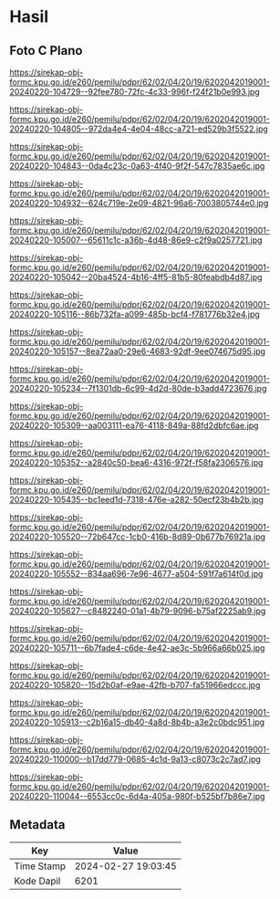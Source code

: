 # Hasil

## Foto C Plano

https://sirekap-obj-formc.kpu.go.id/e260/pemilu/pdpr/62/02/04/20/19/6202042019001-20240220-104729--92fee780-72fc-4c33-996f-f24f21b0e993.jpg

https://sirekap-obj-formc.kpu.go.id/e260/pemilu/pdpr/62/02/04/20/19/6202042019001-20240220-104805--972da4e4-4e04-48cc-a721-ed529b3f5522.jpg

https://sirekap-obj-formc.kpu.go.id/e260/pemilu/pdpr/62/02/04/20/19/6202042019001-20240220-104843--0da4c23c-0a63-4f40-9f2f-547c7835ae6c.jpg

https://sirekap-obj-formc.kpu.go.id/e260/pemilu/pdpr/62/02/04/20/19/6202042019001-20240220-104932--624c719e-2e09-4821-96a6-7003805744e0.jpg

https://sirekap-obj-formc.kpu.go.id/e260/pemilu/pdpr/62/02/04/20/19/6202042019001-20240220-105007--65611c1c-a36b-4d48-86e9-c2f9a0257721.jpg

https://sirekap-obj-formc.kpu.go.id/e260/pemilu/pdpr/62/02/04/20/19/6202042019001-20240220-105042--20ba4524-4b16-4ff5-81b5-80feabdb4d87.jpg

https://sirekap-obj-formc.kpu.go.id/e260/pemilu/pdpr/62/02/04/20/19/6202042019001-20240220-105116--86b732fa-a099-485b-bcf4-f781776b32e4.jpg

https://sirekap-obj-formc.kpu.go.id/e260/pemilu/pdpr/62/02/04/20/19/6202042019001-20240220-105157--8ea72aa0-29e6-4683-92df-9ee074675d95.jpg

https://sirekap-obj-formc.kpu.go.id/e260/pemilu/pdpr/62/02/04/20/19/6202042019001-20240220-105234--7f1301db-6c99-4d2d-80de-b3add4723676.jpg

https://sirekap-obj-formc.kpu.go.id/e260/pemilu/pdpr/62/02/04/20/19/6202042019001-20240220-105309--aa003111-ea76-4118-849a-88fd2dbfc6ae.jpg

https://sirekap-obj-formc.kpu.go.id/e260/pemilu/pdpr/62/02/04/20/19/6202042019001-20240220-105352--a2840c50-bea6-4316-972f-f58fa2306576.jpg

https://sirekap-obj-formc.kpu.go.id/e260/pemilu/pdpr/62/02/04/20/19/6202042019001-20240220-105435--bc1eed1d-7318-476e-a282-50ecf23b4b2b.jpg

https://sirekap-obj-formc.kpu.go.id/e260/pemilu/pdpr/62/02/04/20/19/6202042019001-20240220-105520--72b647cc-1cb0-416b-8d89-0b677b76921a.jpg

https://sirekap-obj-formc.kpu.go.id/e260/pemilu/pdpr/62/02/04/20/19/6202042019001-20240220-105552--834aa696-7e96-4677-a504-591f7a614f0d.jpg

https://sirekap-obj-formc.kpu.go.id/e260/pemilu/pdpr/62/02/04/20/19/6202042019001-20240220-105627--c8482240-01a1-4b79-9096-b75af2225ab9.jpg

https://sirekap-obj-formc.kpu.go.id/e260/pemilu/pdpr/62/02/04/20/19/6202042019001-20240220-105711--6b7fade4-c6de-4e42-ae3c-5b966a66b025.jpg

https://sirekap-obj-formc.kpu.go.id/e260/pemilu/pdpr/62/02/04/20/19/6202042019001-20240220-105820--15d2b0af-e9ae-42fb-b707-fa51966edccc.jpg

https://sirekap-obj-formc.kpu.go.id/e260/pemilu/pdpr/62/02/04/20/19/6202042019001-20240220-105913--c2b16a15-db40-4a8d-8b4b-a3e2c0bdc951.jpg

https://sirekap-obj-formc.kpu.go.id/e260/pemilu/pdpr/62/02/04/20/19/6202042019001-20240220-110000--b17dd779-0685-4c1d-9a13-c8073c2c7ad7.jpg

https://sirekap-obj-formc.kpu.go.id/e260/pemilu/pdpr/62/02/04/20/19/6202042019001-20240220-110044--6553cc0c-6d4a-405a-980f-b525bf7b86e7.jpg


## Metadata

| Key        | Value               |
| ---------- | ------------------- |
| Time Stamp | 2024-02-27 19:03:45 |
| Kode Dapil | 6201                |



